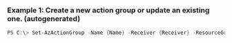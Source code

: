 ### Example 1: Create a new action group or update an existing one. (autogenerated)
```powershell
PS C:\> Set-AzActionGroup -Name {Name} -Receiver {Receiver} -ResourceGroupName MyResourceGroup -ShortName {ShortName}
```


